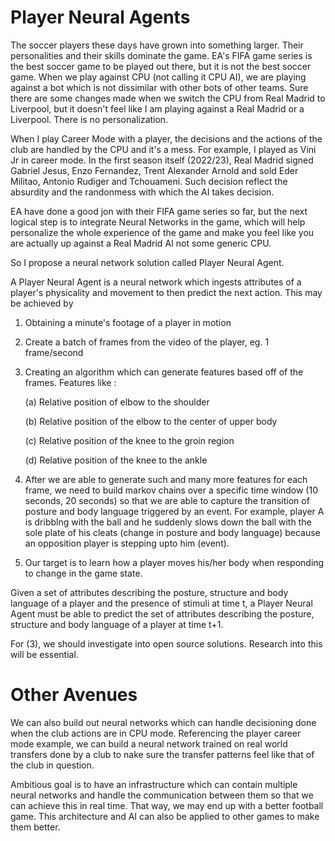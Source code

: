 # Player Neural Agents

The soccer players these days have grown into something larger. Their personalities and their skills dominate the game. EA's FIFA game series is the best soccer game to be played out there, but it is not the best soccer game. When we play against CPU (not calling it CPU AI), we are playing against a bot which is not dissimilar with other bots of other teams. Sure there are some changes made when we switch the CPU from Real Madrid to Liverpool, but it doesn't feel like I am playing against a Real Madrid or a Liverpool. There is no personalization.

When I play Career Mode with a player, the decisions and the actions of the club are handled by the CPU and it's a mess. For example, I played as Vini Jr in career mode. In the first season itself (2022/23), Real Madrid signed Gabriel Jesus, Enzo Fernandez, Trent Alexander Arnold and sold Eder Militao, Antonio Rudiger and Tchouameni. Such decision reflect the absurdity and the randonmess with which the AI takes decision. 

EA have done a good jon with their FIFA game series so far, but the next logical step is to integrate Neural Networks in the game, which will help personalize the whole experience of the game and make you feel like you are actually up against a Real Madrid AI not some generic CPU.

So I propose a neural network solution called Player Neural Agent. 

A Player Neural Agent is a neural network which ingests attributes of a player's physicality and movement to then predict the next action. This may be achieved by 

1. Obtaining a minute's footage of a player in motion

2. Create a batch of frames from the video of the player, eg. 1 frame/second

3. Creating an algorithm which can generate features based off of the frames. Features like :

    (a) Relative position of elbow to the shoulder
	
    (b) Relative position of the elbow to the center of upper body

    (c) Relative position of the knee to the groin region

    (d) Relative position of the knee to the ankle

4. After we are able to generate such and many more features for each frame, we need to build markov chains over a specific time window (10 seconds, 20 seconds) so that we are able to capture the transition of posture and body language triggered by an event. For example, player A is dribblng with the ball and he suddenly slows down the ball with the sole plate of his cleats (change in posture and body language) because an opposition player is stepping upto him (event).

5. Our target is to learn how a player moves his/her body when responding to change in the game state.

Given a set of attributes describing the posture, structure and body language of a player and the presence of stimuli at time t, a Player Neural Agent must be able to predict the set of attributes describing the posture, structure and body language of a player at time t+1.

For (3), we should investigate into open source solutions. Research into this will be essential.   

# Other Avenues

We can also build out neural networks which can handle decisioning done when the club actions are in CPU mode. Referencing the player career mode example, we can build a neural network trained on real world transfers done by a club to nake sure the transfer patterns feel like that of the club in question. 

Ambitious goal is to have an infrastructure which can contain multiple neural networks and handle the communication between them so that we can achieve this in real time. That way, we may end up with a better football game. This architecture and AI can also be applied to other games to make them better.
